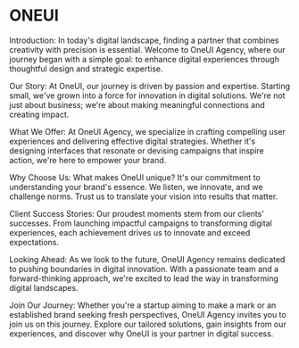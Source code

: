 # ONEUI

Introduction:
In today's digital landscape, finding a partner that combines creativity with precision is essential. Welcome to OneUI Agency, where our journey began with a simple goal: to enhance digital experiences through thoughtful design and strategic expertise.

Our Story:
At OneUI, our journey is driven by passion and expertise. Starting small, we've grown into a force for innovation in digital solutions. We're not just about business; we're about making meaningful connections and creating impact.

What We Offer:
At OneUI Agency, we specialize in crafting compelling user experiences and delivering effective digital strategies. Whether it's designing interfaces that resonate or devising campaigns that inspire action, we're here to empower your brand.

Why Choose Us:
What makes OneUI unique? It's our commitment to understanding your brand's essence. We listen, we innovate, and we challenge norms. Trust us to translate your vision into results that matter.

Client Success Stories:
Our proudest moments stem from our clients' successes. From launching impactful campaigns to transforming digital experiences, each achievement drives us to innovate and exceed expectations.

Looking Ahead:
As we look to the future, OneUI Agency remains dedicated to pushing boundaries in digital innovation. With a passionate team and a forward-thinking approach, we're excited to lead the way in transforming digital landscapes.

Join Our Journey:
Whether you're a startup aiming to make a mark or an established brand seeking fresh perspectives, OneUI Agency invites you to join us on this journey. Explore our tailored solutions, gain insights from our experiences, and discover why OneUI is your partner in digital success.
